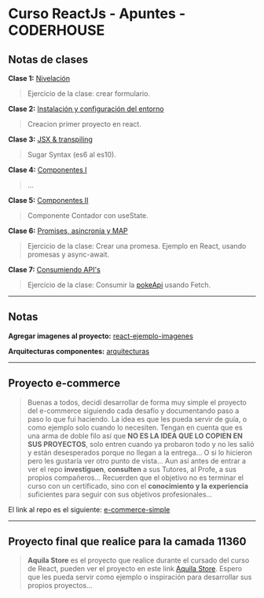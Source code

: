# Curso ReactJs - Apuntes - CODERHOUSE

## Notas de clases

**Clase 1:** [Nivelación](https://docs.google.com/presentation/d/1AUo7rwtvlPoGXHbF6XyyKwGM14rOQP6A-aFGKXB1LU0/edit#slide=id.gb1856c1e7b_1_0)
> Ejercicio de la clase: crear formulario.

**Clase 2:** [Instalación y configuración del entorno](https://docs.google.com/presentation/d/1huUoDgqE_nE7WLRDclJvJqCvxmjV6x2umj8smhBvQUc/edit#slide=id.ga9071a1c49_0_12)
> Creacion primer proyecto en react.

**Clase 3:** [JSX & transpiling](https://docs.google.com/presentation/d/12SEaNBkeY6mioaLtC1gcCJY4ZBp-EnDqZ2BgrmNT7zQ/edit#slide=id.gb174719011_0_166)
> Sugar Syntax (es6 al es10).

**Clase 4:** [Componentes I](https://docs.google.com/presentation/d/1erq9nnVffGYswnYP3mcXsmlFc6cvO1nbu1Ql8cFJZls/edit#slide=id.ga90c0f760b_0_12)
> ...

**Clase 5:** [Componentes II](https://docs.google.com/presentation/d/1FIwS8bJS0DuenG0aDcwcuNdQ4mm1zlDPyYoKPqNXqFc/edit#slide=id.ga9120ea362_0_12)
> Componente Contador con useState.

**Clase 6:** [Promises, asincronía y MAP](https://docs.google.com/presentation/d/1yVyPTlLzDJltwLmFacnV634nmrdv6KP_xGEvaZN_fB0/edit#slide=id.ga90e52debd_0_12)
> Ejercicio de la clase: Crear una promesa.
> Ejemplo en React, usando promesas y async-await.

**Clase 7:** [Consumiendo API's](https://docs.google.com/presentation/d/1HQhxXHFhOXi5McK7zyAwy4vEEG7zZf6MROVANQ8-IdM/edit#slide=id.ga7f381865f_1_12)
> Ejercicio de la clase: Consumir la [pokeApi](https://pokeapi.co/) usando Fetch.

---

## Notas

**Agregar imagenes al proyecto:** [react-ejemplo-imagenes](https://github.com/BraianVaylet/coderhouse-curso-react-apuntes/tree/master/_react-ejemplo-imagenes)

**Arquitecturas componentes:** [arquitecturas](https://github.com/BraianVaylet/coderhouse-curso-react-apuntes/tree/master/_arquitectura-componentes)

---

## Proyecto e-commerce

> Buenas a todos, decidí desarrollar de forma muy simple el proyecto del e-commerce siguiendo cada desafío y documentando paso a paso lo que fui haciendo. La idea es que les pueda servir de guía, o como ejemplo solo cuando lo necesiten.
> Tengan en cuenta que es una arma de doble filo así que **NO ES LA IDEA QUE LO COPIEN EN SUS PROYECTOS**, solo entren cuando ya probaron todo y no les salió y están desesperados porque no llegan a la entrega... O si lo hicieron pero les gustaría ver otro punto de vista...
> Aun así antes de entrar a ver el repo **investiguen**, **consulten** a sus Tutores, al Profe, a sus propios compañeros... Recuerden que el objetivo no es terminar el curso con un certificado, sino con el **conocimiento y la experiencia** suficientes para seguir con sus objetivos profesionales...

El link al repo es el siguiente: [e-commerce-simple](https://github.com/BraianVaylet/coderhouse-curso-react-tienda)

---

## Proyecto final que realice para la **camada 11360**

> **Aquila Store** es el proyecto que realice durante el cursado del curso de React, pueden ver el proyecto en este link [Aquila Store](https://github.com/BraianVaylet/AquilaStore). Espero que les pueda servir como ejemplo o inspiración para desarrollar sus propios proyectos...



